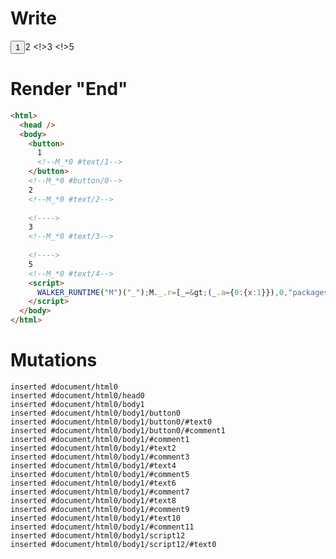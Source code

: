 # Write
  <button>1<!--M_*0 #text/1--></button><!--M_*0 #button/0-->2<!--M_*0 #text/2--> <!>3<!--M_*0 #text/3--> <!>5<!--M_*0 #text/4--><script>WALKER_RUNTIME("M")("_");M._.r=[_=>(_.a={0:{x:1}}),0,"packages/translator-tags/src/__tests__/fixtures/let-tag-with-intersection/template.marko_0_x",0];M._.w()</script>


# Render "End"
```html
<html>
  <head />
  <body>
    <button>
      1
      <!--M_*0 #text/1-->
    </button>
    <!--M_*0 #button/0-->
    2
    <!--M_*0 #text/2-->
     
    <!---->
    3
    <!--M_*0 #text/3-->
     
    <!---->
    5
    <!--M_*0 #text/4-->
    <script>
      WALKER_RUNTIME("M")("_");M._.r=[_=&gt;(_.a={0:{x:1}}),0,"packages/translator-tags/src/__tests__/fixtures/let-tag-with-intersection/template.marko_0_x",0];M._.w()
    </script>
  </body>
</html>
```

# Mutations
```
inserted #document/html0
inserted #document/html0/head0
inserted #document/html0/body1
inserted #document/html0/body1/button0
inserted #document/html0/body1/button0/#text0
inserted #document/html0/body1/button0/#comment1
inserted #document/html0/body1/#comment1
inserted #document/html0/body1/#text2
inserted #document/html0/body1/#comment3
inserted #document/html0/body1/#text4
inserted #document/html0/body1/#comment5
inserted #document/html0/body1/#text6
inserted #document/html0/body1/#comment7
inserted #document/html0/body1/#text8
inserted #document/html0/body1/#comment9
inserted #document/html0/body1/#text10
inserted #document/html0/body1/#comment11
inserted #document/html0/body1/script12
inserted #document/html0/body1/script12/#text0
```